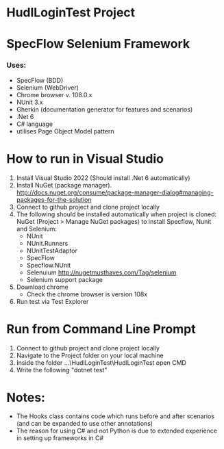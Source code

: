 # HudlLoginTest Project

# SpecFlow Selenium Framework 
### Uses:  
+ SpecFlow (BDD)
+ Selenium (WebDriver)
+ Chrome browser v. 108.0.x
+ NUnit 3.x 
+ Gherkin (documentation generator for features and scenarios)
+ .Net 6
+ C# language
+ utilises Page Object Model pattern

# How to run in Visual Studio
   1. Install Visual Studio 2022 (Should install .Net 6 automatically)
   2. Install NuGet (package manager). http://docs.nuget.org/consume/package-manager-dialog#managing-packages-for-the-solution
   3. Connect to github project and clone project locally 
   4. The following should be installed automatically when project is cloned:
       NuGet (Project > Manage NuGet packages) to install Specflow, Nunit and Selenium:
      * NUnit 
      * NUnit.Runners 
      * NUnitTestAdaptor
      * SpecFlow
       * Specflow.NUnit
       * Selenuium http://nugetmusthaves.com/Tag/selenium
      * Selenium support package   
   5. Download chrome 
      * Check the chrome browser is version 108x
   6. Run test via Test Explorer
   
# Run from Command Line Prompt
   1. Connect to github project and clone project locally 
   2. Navigate to the Project folder on your local machine 
   3. Inside the folder ...\HudlLoginTest\HudlLoginTest open CMD
   4. Write the following "dotnet test"

# Notes:
+ The Hooks class contains code which runs before and after scenarios (and can be expanded to use other annotations)
+ The reason for using C# and not Python is due to extended experience in setting up frameworks in C#
